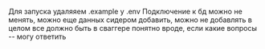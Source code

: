 Для запуска удаляяем .example у .env
Подключение к бд можно не менять,
можно еще данных сидером добавить, можно не добавлять
в целом все должно быть в сваггере понятно вроде, если какие вопросы -- могу ответить

